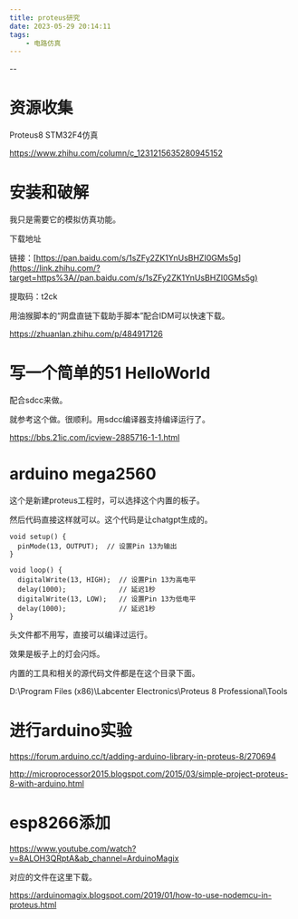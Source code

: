 ```yaml
---
title: proteus研究
date: 2023-05-29 20:14:11
tags:
	- 电路仿真
---
```


--

# 资源收集

Proteus8 STM32F4仿真

https://www.zhihu.com/column/c_1231215635280945152

# 安装和破解

我只是需要它的模拟仿真功能。

下载地址

链接：[https://pan.baidu.com/s/1sZFy2ZK1YnUsBHZI0GMs5g](https://link.zhihu.com/?target=https%3A//pan.baidu.com/s/1sZFy2ZK1YnUsBHZI0GMs5g)

提取码：t2ck

用油猴脚本的“网盘直链下载助手脚本”配合IDM可以快速下载。



https://zhuanlan.zhihu.com/p/484917126

# 写一个简单的51 HelloWorld

配合sdcc来做。

就参考这个做。很顺利。用sdcc编译器支持编译运行了。

https://bbs.21ic.com/icview-2885716-1-1.html

# arduino mega2560

这个是新建proteus工程时，可以选择这个内置的板子。

然后代码直接这样就可以。这个代码是让chatgpt生成的。

```
void setup() {
  pinMode(13, OUTPUT);  // 设置Pin 13为输出
}

void loop() {
  digitalWrite(13, HIGH);  // 设置Pin 13为高电平
  delay(1000);             // 延迟1秒
  digitalWrite(13, LOW);   // 设置Pin 13为低电平
  delay(1000);             // 延迟1秒
}

```

头文件都不用写，直接可以编译过运行。

效果是板子上的灯会闪烁。

内置的工具和相关的源代码文件都是在这个目录下面。

D:\Program Files (x86)\Labcenter Electronics\Proteus 8 Professional\Tools



# 进行arduino实验

https://forum.arduino.cc/t/adding-arduino-library-in-proteus-8/270694

http://microprocessor2015.blogspot.com/2015/03/simple-project-proteus-8-with-arduino.html



# esp8266添加

https://www.youtube.com/watch?v=8ALOH3QRptA&ab_channel=ArduinoMagix

对应的文件在这里下载。

https://arduinomagix.blogspot.com/2019/01/how-to-use-nodemcu-in-proteus.html